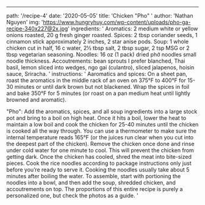 ---
path: '/recipe-4'
date: '2020-05-05'
title: 'Chicken "Pho" '
author: 'Nathan Nguyen'
img: 'https://www.hungryhuy.com/wp-content/uploads/pho-ga-recipe-340x227@2x.jpg'
ingredients: '
Aromatics:
2 medium white or yellow onions roasted,
20 g fresh ginger roasted.
Spices: 
2 tbsp coriander seeds,
1 cinnamon stick approximately 2 inches,
2 star anise pods.
Soup: 
1 whole chicken cut in half,
16 c water,
2½ tbsp salt,
2 tbsp sugar,
2 tsp MSG or 2 tbsp vegetarian seasoning.
Noodles:
16 oz (1 pack) dried phở noodles small noodle thickness.
Accoutrements: 
bean sprouts I prefer blanched,
Thai basil,
lemon sliced into wedges,
ngo gai (culantro),
sliced jalapenos,
hoisin sauce,
Sriracha.
'
instructions: '
Aaromatics and spices:
On a sheet pan, roast the aromatics in the middle rack of an oven on 375°F to 400°F for 15-30 minutes or until dark brown but not blackened.
Wrap the spices in foil and bake 350°F for 5 minutes (or roast on a pan medium heat until lightly browned and aromatic).

"Pho": 
Add the aromatics, spices, and all soup ingredients into a large stock pot and bring to a boil on high heat. Once it hits a boil, lower the heat to maintain a low boil and cook the chicken for 25-40 minutes until the chicken is cooked all the way through. You can use a thermometer to make sure the internal temperature reads 165°F (or the juices run clear when you cut into the deepest part of the chicken).
Remove the chicken once done and rinse under cold water for one minute to cool. This will prevent the chicken from getting dark. Once the chicken has cooled, shred the meat into bite-sized pieces.
Cook the rice noodles according to package instructions only just before you’re ready to serve it. Cooking the noodles usually take about 5 minutes after boiling the water.
To assemble, start with portioning the noodles into a bowl, and then add the soup, shredded chicken, and accoutrements on top. The proportions of this entire recipe is purely a personalized one, but check the photos as a guide.
'
